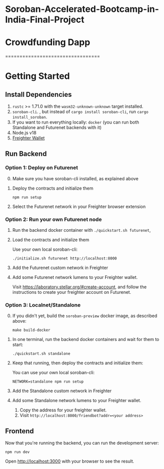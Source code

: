 # Soroban-Accelerated-Bootcamp-in-India-Final-Project



# Crowdfunding Dapp 
=================================





Getting Started
===============

Install Dependencies
--------------------
1. `rustc` >= 1.71.0 with the `wasm32-unknown-unknown` target installed. 
2. `soroban-cli`. , but instead of `cargo install soroban-cli`, run `cargo install_soroban`. 
3. If you want to run everything locally: `docker` (you can run both Standalone and Futurenet backends with it)
4. Node.js v18
5. [Freighter Wallet](https://www.freighter.app/) 



Run Backend
-----------


### Option 1: Deploy on Futurenet

0. Make sure you have soroban-cli installed, as explained above

1. Deploy the contracts and initialize them

       npm run setup

2. Select the Futurenet network in your Freighter browser extension

### Option 2: Run your own Futurenet node

1. Run the backend docker container with `./quickstart.sh futurenet`,

2. Load the contracts and initialize them

   Use your own local soroban-cli:

       ./initialize.sh futurenet http://localhost:8000

3. Add the Futurenet custom network in Freighter 

4. Add some Futurenet network lumens to your Freighter wallet.

   Visit https://laboratory.stellar.org/#create-account, and follow the instructions to create your freighter account on Futurenet.

### Option 3: Localnet/Standalone

0. If you didn't yet, build the `soroban-preview` docker image, as described above:

       make build-docker

1. In one terminal, run the backend docker containers and wait for them to start:

       ./quickstart.sh standalone


2. Keep that running, then deploy the contracts and initialize them:

   You can use your own local soroban-cli:

       NETWORK=standalone npm run setup

 
3. Add the Standalone custom network in Freighter


4. Add some Standalone network lumens to your Freighter wallet.

   1. Copy the address for your freighter wallet.
   2. Visit `http://localhost:8000/friendbot?addr=<your address>`


Frontend
--------

Now that you're running the backend, you can run the development server:

    npm run dev

Open [http://localhost:3000](http://localhost:3000) with your browser to see the result.

